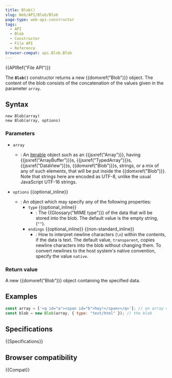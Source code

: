 ```yaml
---
title: Blob()
slug: Web/API/Blob/Blob
page-type: web-api-constructor
tags:
  - API
  - Blob
  - Constructor
  - File API
  - Reference
browser-compat: api.Blob.Blob
---
```


{{APIRef("File API")}}

The **`Blob()`** constructor returns a
new {{domxref("Blob")}} object. The content of the blob consists of the concatenation
of the values given in the parameter `array`.

## Syntax

```js-nolint
new Blob(array)
new Blob(array, options)
```

### Parameters

- `array`

  - : An [iterable](/en-US/docs/Web/JavaScript/Reference/Iteration_protocols#the_iterable_protocol)
    object such as an {{jsxref("Array")}}, having {{jsxref("ArrayBuffer")}}s,
    {{jsxref("TypedArray")}}s, {{jsxref("DataView")}}s, {{domxref("Blob")}}s, strings,
    or a mix of any of such elements, that will be put inside the {{domxref("Blob")}}.
    Note that strings here are encoded as UTF-8, unlike the usual JavaScript UTF-16 strings.

- `options` {{optional_inline}}
  - : An object which may specify any of the following properties:
    - `type` {{optional_inline}}
      - : The {{Glossary("MIME type")}} of the data that will be stored into the blob. The
        default value is the empty string, (`""`).
    - `endings` {{optional_inline}} {{non-standard_inline}}
      - : How to interpret newline characters (`\n`) within the contents, if
        the data is text. The default value, `transparent`, copies newline
        characters into the blob without changing them. To convert newlines to the host
        system's native convention, specify the value `native`.

### Return value

A new {{domxref("Blob")}} object containing the specified data.

## Examples

```js
const array = ['<q id="a"><span id="b">hey!</span></q>']; // an array consisting of a single string
const blob = new Blob(array, { type: "text/html" }); // the blob
```

## Specifications

{{Specifications}}

## Browser compatibility

{{Compat}}
